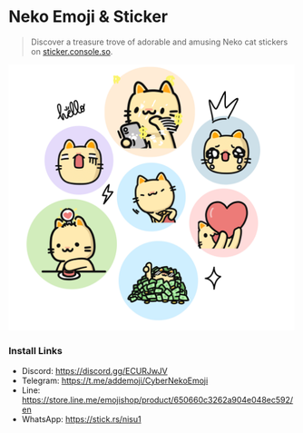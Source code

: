 # Neko Emoji & Sticker

> Discover a treasure trove of adorable and amusing Neko cat stickers on [sticker.console.so](https://sticker.console.so).

![img](/public/images/neko-pack.png)

### Install Links

- Discord: https://discord.gg/ECURJwJV
- Telegram: https://t.me/addemoji/CyberNekoEmoji
- Line: https://store.line.me/emojishop/product/650660c3262a904e048ec592/en
- WhatsApp: https://stick.rs/nisu1
